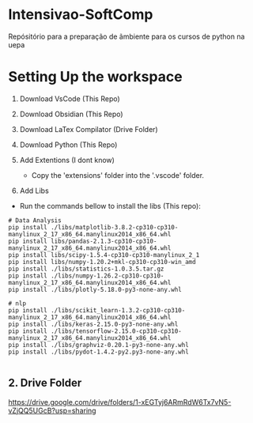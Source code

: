 # Intensivao-SoftComp
Repósitório para a preparação de ãmbiente para os cursos de python na uepa

# Setting Up the workspace

1. Download VsCode (This Repo)
   
2. Download Obsidian (This Repo)

3. Download LaTex Compilator (Drive Folder)

4. Download Python (This Repo)

5. Add Extentions (I dont know)
   
   - Copy the 'extensions' folder into the '.vscode' folder. 

6. Add Libs

- Run the commands bellow to install the libs (This repo):

```
# Data Analysis
pip install ./libs/matplotlib-3.8.2-cp310-cp310-manylinux_2_17_x86_64.manylinux2014_x86_64.whl
pip install libs/pandas-2.1.3-cp310-cp310-manylinux_2_17_x86_64.manylinux2014_x86_64.whl
pip install libs/scipy-1.5.4-cp310-cp310-manylinux_2_1
pip install libs/numpy-1.20.2+mkl-cp310-cp310-win_amd
pip install ./libs/statistics-1.0.3.5.tar.gz 
pip install ./libs/numpy-1.26.2-cp310-cp310-manylinux_2_17_x86_64.manylinux2014_x86_64.whl 
pip install ./libs/plotly-5.18.0-py3-none-any.whl 

# nlp
pip install ./libs/scikit_learn-1.3.2-cp310-cp310-manylinux_2_17_x86_64.manylinux2014_x86_64.whl 
pip install ./libs/keras-2.15.0-py3-none-any.whl
pip install ./libs/tensorflow-2.15.0-cp310-cp310-manylinux_2_17_x86_64.manylinux2014_x86_64.whl 
pip install ./libs/graphviz-0.20.1-py3-none-any.whl 
pip install ./libs/pydot-1.4.2-py2.py3-none-any.whl 


```

## 2. Drive Folder
https://drive.google.com/drive/folders/1-xEGTyj6ARmRdW6Tx7vN5-vZjQQ5UGcB?usp=sharing
